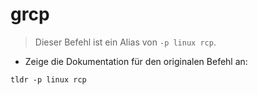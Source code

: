 # grcp

> Dieser Befehl ist ein Alias von `-p linux rcp`.

- Zeige die Dokumentation für den originalen Befehl an:

`tldr -p linux rcp`
